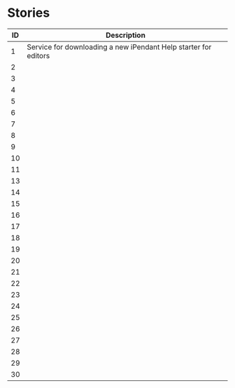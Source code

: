 
# Stories

| ID    | Description                                                         |
| ----- | ------------------------------------------------------------------- |
| 1     | Service for downloading a new iPendant Help starter for editors
| 2     |  
| 3     |  
| 4     |  
| 5     |  
| 6     |  
| 7     |  
| 8     |  
| 9     |  
| 10    |  
| 11    |  
| 13    |  
| 14    |  
| 15    |  
| 16    |  
| 17    |  
| 18    |  
| 19    |  
| 20    |  
| 21    |  
| 22    |  
| 23    |  
| 24    |  
| 25    |  
| 26    |  
| 27    |  
| 28    |  
| 29    |  
| 30    |  
